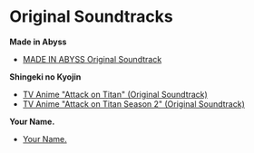 # Original Soundtracks

**Made in Abyss**
* [MADE IN ABYSS Original Soundtrack](https://open.spotify.com/album/5oEzjkSYSfC0ITRiqK6m8l?si=1HgCTXhLRImadFwBbe1UFg)

**Shingeki no Kyojin**
* [TV Anime "Attack on Titan" (Original Soundtrack)](https://open.spotify.com/album/3WDkuVqT1OfkTdCyYQ2gXa?si=OkgFbpd7RomSsNuIeankPQ)
* [TV Anime "Attack on Titan Season 2" (Original Soundtrack)](https://open.spotify.com/album/0jNwqmKIwudqqbMJRRtzQb?si=cA2H1VRgT5qrrZ_AH7oCPw)

**Your Name.**
* [Your Name.](https://open.spotify.com/album/4wfg3RVjMHViARKbdbjURd?si=o3zoq2oKRAuNvaYKc1W23A)